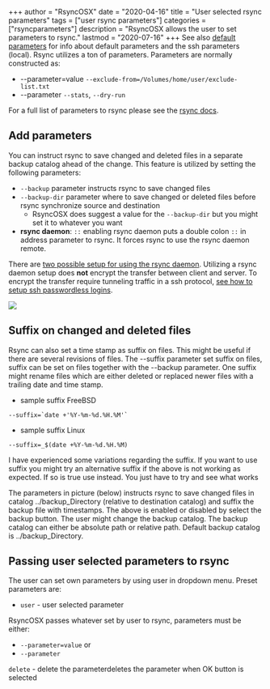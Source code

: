 +++
author = "RsyncOSX"
date = "2020-04-16"
title =  "User selected rsync parameters"
tags = ["user rsync parameters"]
categories = ["rsyncparameters"]
description = "RsyncOSX allows the user to set parameters to rsync."
lastmod = "2020-07-16"
+++
See also [default parameters](/post/rsyncparameters) for info about default parameters and the ssh parameters (local). Rsync utilizes a ton of parameters. Parameters are normally constructed as:

- --parameter=value `--exclude-from=/Volumes/home/user/exclude-list.txt`
- --parameter `--stats`, `--dry-run`

For a full list of parameters to rsync please see the [rsync docs](https://download.samba.org/pub/rsync/rsync.html).

## Add parameters

You can instruct rsync to save changed and deleted files in a separate backup catalog ahead of the change. This feature is utilized by setting the following parameters:

- `--backup` parameter instructs rsync to save changed files
- `--backup-dir` parameter where to save changed or deleted files before rsync synchronize source and destination
	- RsyncOSX does suggest a value for the `--backup-dir` but you might set it to whatever you want
- **rsync daemon**: `::` enabling rsync daemon puts a double colon `::` in address parameter to rsync. It forces rsync to use the rsync daemon remote.

There are [two possible setup for using the rsync daemon](/post/rsyncdaemon/). Utilizing a rsync daemon setup does **not** encrypt the transfer between client and server. To encrypt the transfer require tunneling traffic in a ssh protocol, [see how to setup ssh passwordless logins](/post/remotelogins/).

![](/images/RsyncOSX/master/userparameters/userparameters.png)

## Suffix on changed and deleted files

Rsync can also set a time stamp as suffix on files. This might be useful if there are several revisions of files. The --suffix parameter set suffix on files, suffix can be set on files together with the --backup parameter. One suffix might rename files which are either deleted or replaced newer files with a trailing date and time stamp.

- sample suffix FreeBSD
```
--suffix=`date +'%Y-%m-%d.%H.%M'`
```
- sample suffix Linux
```
--suffix=_$(date +%Y-%m-%d.%H.%M)
```

I have experienced some variations regarding the suffix. If you want to use suffix you might try an alternative suffix if the above is not working as expected. If so is true use  instead. You just have to try and see what works

The parameters in picture (below) instructs rsync to save changed files in catalog ../backup_Directory (relative to destination catalog) and suffix the backup file with timestamps. The above is enabled or disabled by select the backup button. The user might change the backup catalog. The backup catalog can either be absolute path or relative path. Default backup catalog is ../backup_Directory.

## Passing user selected parameters to rsync

The user can set own parameters by using user in dropdown menu. Preset parameters are:

- `user`  - user selected parameter

RsyncOSX passes whatever set by user to rsync, parameters must be either:
- `--parameter=value` or
- `--parameter`

`delete` - delete the parameterdeletes the parameter when OK button is selected
